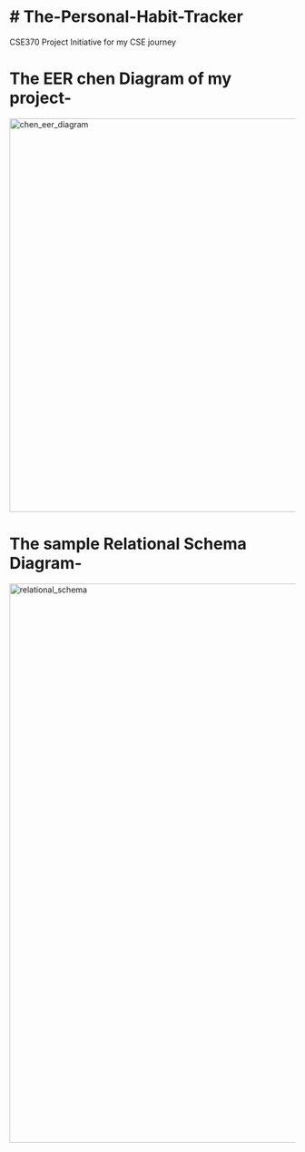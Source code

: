 # # The-Personal-Habit-Tracker
CSE370 Project Initiative for my CSE journey

# The EER chen Diagram of my project-
<img width="1752" height="692" alt="chen_eer_diagram" src="https://github.com/user-attachments/assets/233ba764-a99e-4ed4-87e4-f1c2a1afce2f" />

# The sample Relational Schema Diagram-
<img width="1999" height="983" alt="relational_schema" src="https://github.com/user-attachments/assets/98699e19-81de-4321-b154-42f605777a07" />
